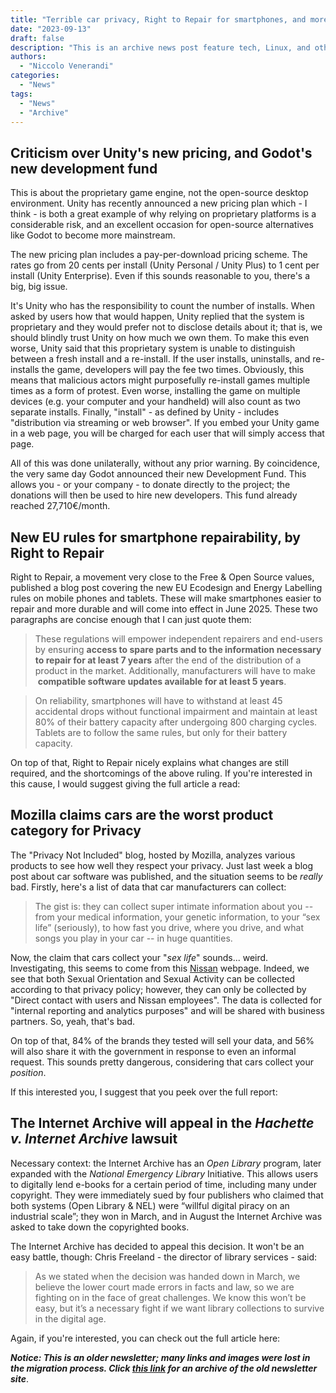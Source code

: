```yaml
---
title: "Terrible car privacy, Right to Repair for smartphones, and more!"
date: "2023-09-13"
draft: false
description: "This is an archive news post feature tech, Linux, and other open-source news. This is an older article that was part of a migration. There will be missing images, broken links, and potentially other issues."
authors:
  - "Niccolo Venerandi"
categories:
  - "News"
tags:
  - "News"
  - "Archive"
---
```


## Criticism over Unity's new pricing, and Godot's new development fund

This is about the proprietary game engine, not the open-source desktop environment. Unity has recently announced a new pricing plan which - I think - is both a great example of why relying on proprietary platforms is a considerable risk, and an excellent occasion for open-source alternatives like Godot to become more mainstream.

The new pricing plan includes a pay-per-download pricing scheme. The rates go from 20 cents per install (Unity Personal / Unity Plus) to 1 cent per install (Unity Enterprise). Even if this sounds reasonable to you, there's a big, big issue.

It's Unity who has the responsibility to count the number of installs. When asked by users how that would happen, Unity replied that the system is proprietary and they would prefer not to disclose details about it; that is, we should blindly trust Unity on how much we own them. To make this even worse, Unity said that this proprietary system is unable to distinguish between a fresh install and a re-install. If the user installs, uninstalls, and re-installs the game, developers will pay the fee two times. Obviously, this means that malicious actors might purposefully re-install games multiple times as a form of protest. Even worse, installing the game on multiple devices (e.g. your computer and your handheld) will also count as two separate installs. Finally, "install" - as defined by Unity - includes "distribution via streaming or web browser". If you embed your Unity game in a web page, you will be charged for each user that will simply access that page.

All of this was done unilaterally, without any prior warning. By coincidence, the very same day Godot announced their new Development Fund. This allows you - or your company - to donate directly to the project; the donations will then be used to hire new developers. This fund already reached 27,710€/month.

## New EU rules for smartphone repairability, by Right to Repair

Right to Repair, a movement very close to the Free & Open Source values, published a blog post covering the new EU Ecodesign and Energy Labelling rules on mobile phones and tablets. These will make smartphones easier to repair and more durable and will come into effect in June 2025. These two paragraphs are concise enough that I can just quote them:

> These regulations will empower independent repairers and end-users by ensuring **access to spare parts and to the information necessary to repair for at least 7 years** after the end of the distribution of a product in the market. Additionally, manufacturers will have to make  **compatible software updates available for at least 5 years**.

> On reliability, smartphones will have to withstand at least 45 accidental drops without functional impairment and maintain at least 80% of their battery capacity after undergoing 800 charging cycles. Tablets are to follow the same rules, but only for their battery capacity.

On top of that, Right to Repair nicely explains what changes are still required, and the shortcomings of the above ruling. If you're interested in this cause, I would suggest giving the full article a read:

## Mozilla claims **cars** are the worst product category for Privacy

The "Privacy Not Included" blog, hosted by Mozilla, analyzes various products to see how well they respect your privacy. Just last week a blog post about car software was published, and the situation seems to be _really_ bad. Firstly, here's a list of data that car manufacturers can collect:

> The gist is: they can collect super intimate information about you -- from your medical information, your genetic information, to your “sex life” (seriously), to how fast you drive, where you drive, and what songs you play in your car -- in huge quantities.

Now, the claim that cars collect your "_sex life_" sounds... weird. Investigating, this seems to come from this [Nissan](https://www.nissanusa.com/privacy.html) webpage. Indeed, we see that both Sexual Orientation and Sexual Activity can be collected according to that privacy policy; however, they can only be collected by "Direct contact with users and Nissan employees". The data is collected for "internal reporting and analytics purposes" and will be shared with business partners. So, yeah, that's bad.

On top of that, 84% of the brands they tested will sell your data, and 56% will also share it with the government in response to even an informal request. This sounds pretty dangerous, considering that cars collect your _position_.

If this interested you, I suggest that you peek over the full report:

## The Internet Archive will appeal in the _Hachette v. Internet Archive_ lawsuit

Necessary context: the Internet Archive has an _Open Library_ program, later expanded with the _National Emergency Library_ Initiative. This allows users to digitally lend e-books for a certain period of time, including many under copyright. They were immediately sued by four publishers who claimed that both systems (Open Library & NEL) were “willful digital piracy on an industrial scale”; they won in March, and in August the Internet Archive was asked to take down the copyrighted books.

The Internet Archive has decided to appeal this decision. It won't be an easy battle, though: Chris Freeland - the director of library services - said:

> As we stated when the decision was handed down in March, we believe the lower court made errors in facts and law, so we are fighting on in the face of great challenges. We know this won’t be easy, but it’s a necessary fight if we want library collections to survive in the digital age.

Again, if you're interested, you can check out the full article here:

**_Notice: This is an older newsletter; many links and images were lost in the migration process. Click [this link](https://archive.techhut.tv/) for an archive of the old newsletter site_**.
